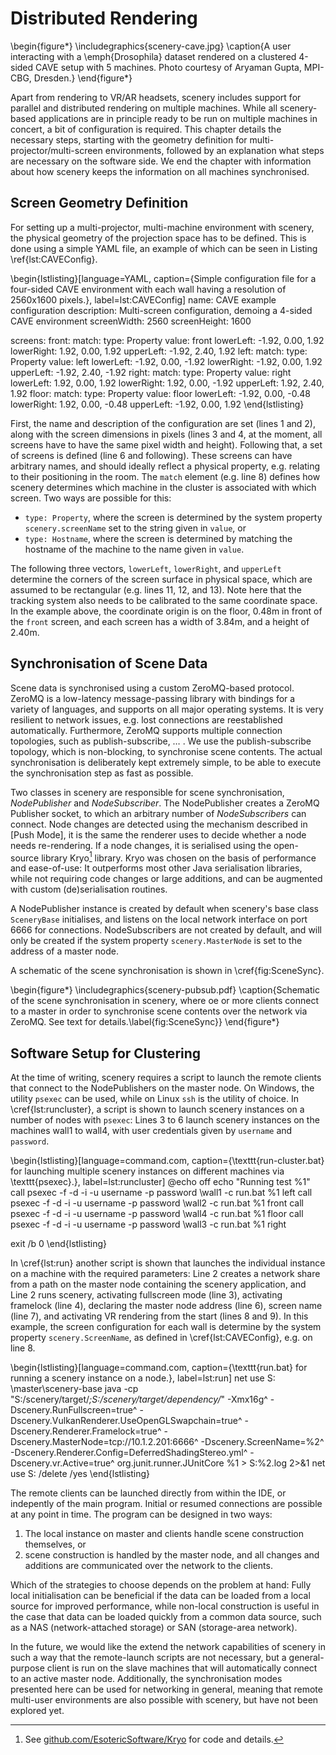 # Distributed Rendering

\begin{figure*}
    \includegraphics{scenery-cave.jpg}
    \caption{A user interacting with a \emph{Drosophila} dataset rendered on a clustered 4-sided CAVE setup with 5 machines. Photo courtesy of Aryaman Gupta, MPI-CBG, Dresden.}
\end{figure*}

Apart from rendering to VR/AR headsets, scenery includes support for parallel and distributed rendering on multiple machines. While all scenery-based applications are in principle ready to be run on multiple machines in concert, a bit of configuration is required. This chapter details the necessary steps, starting with the geometry definition for multi-projector/multi-screen environments, followed by an explanation what steps are necessary on the software side. We end the chapter with information about how scenery keeps the information on all machines synchronised.

## Screen Geometry Definition

For setting up a multi-projector, multi-machine environment with scenery, the physical geometry of the projection space has to be defined. This is done using a simple YAML file, an example of which can be seen in Listing \ref{lst:CAVEConfig}.

\begin{lstlisting}[language=YAML, caption={Simple configuration file for a four-sided CAVE environment with each wall having a resolution of 2560x1600 pixels.}, label=lst:CAVEConfig]
name: CAVE example configuration
description: Multi-screen configuration, demoing a 4-sided CAVE environment
screenWidth: 2560
screenHeight: 1600

screens:
  front:
    match:
      type: Property
      value: front
    lowerLeft: -1.92, 0.00, 1.92
    lowerRight: 1.92, 0.00, 1.92
    upperLeft: -1.92, 2.40, 1.92
  left:
      match:
        type: Property
        value: left
      lowerLeft: -1.92, 0.00, -1.92
      lowerRight: -1.92, 0.00, 1.92
      upperLeft: -1.92, 2.40, -1.92
  right:
      match:
        type: Property
        value: right
      lowerLeft: 1.92, 0.00, 1.92
      lowerRight: 1.92, 0.00, -1.92
      upperLeft: 1.92, 2.40, 1.92
  floor:
      match:
        type: Property
        value: floor
      lowerLeft: -1.92, 0.00, -0.48
      lowerRight: 1.92, 0.00, -0.48
      upperLeft: -1.92, 0.00, 1.92
\end{lstlisting}

First, the name and description of the configuration are set (lines 1 and 2), along with the screen dimensions in pixels (lines 3 and 4, at the moment, all screens have to have the same pixel width and height). Following that, a set of screens is defined (line 6 and following). These screens can have arbitrary names, and should ideally reflect a physical property, e.g. relating to their positioning in the room. The `match` element (e.g. line 8) defines how scenery determines which machine in the cluster is associated with which screen. Two ways are possible for this:

* `type: Property`, where the screen is determined by the system property `scenery.screenName` set to the string given in `value`, or
* `type: Hostname`, where the screen is determined by matching the hostname of the machine to the name given in `value`.

The following three vectors, `lowerLeft`, `lowerRight`, and `upperLeft` determine the corners of the screen surface in physical space, which are assumed to be rectangular (e.g. lines 11, 12, and 13). Note here that the tracking system also needs to be calibrated to the same coordinate space. In the example above, the coordinate origin is on the floor, 0.48m in front of the `front` screen, and each screen has a width of 3.84m, and a height of 2.40m.


## Synchronisation of Scene Data

Scene data is synchronised using a custom ZeroMQ-based protocol. ZeroMQ is a low-latency message-passing library with bindings for a variety of languages, and supports on all major operating systems. It is very resilient to network issues, e.g. lost connections are reestablished automatically. Furthermore, ZeroMQ supports multiple connection topologies, such as publish-subscribe, … . We use the publish-subscribe topology, which is non-blocking, to synchronise scene contents. The actual synchronisation is deliberately kept extremely simple, to be able to execute the synchronisation step as fast as possible.

Two classes in scenery are responsible for scene synchronisation, _NodePublisher_ and _NodeSubscriber_. The NodePublisher creates a ZeroMQ Publisher socket, to which an arbitrary number of _NodeSubscribers_ can connect. Node changes are detected using the mechanism described in [Push Mode], it is the same the renderer uses to decide whether a node needs re-rendering. If a node changes, it is serialised using the open-source library Kryo[^KryoNote] library. Kryo was chosen on the basis of performance and ease-of-use: It outperforms most other Java serialisation libraries, while not requiring code changes or large additions, and can be augmented with custom (de)serialisation routines.

A NodePublisher instance is created by default when scenery's base class `SceneryBase` initialises, and listens on the local network interface on port 6666 for connections. NodeSubscribers are not created by default, and will only be created if the system property `scenery.MasterNode` is set to the address of a master node.

A schematic of the scene synchronisation is shown in \cref{fig:SceneSync}.

\begin{figure*}
    \includegraphics{scenery-pubsub.pdf}
    \caption{Schematic of the scene synchronisation in scenery, where oe or more clients connect to a master in order to synchronise scene contents over the network via ZeroMQ. See text for details.\label{fig:SceneSync}}
\end{figure*}

[^KryoNote]: See [github.com/EsotericSoftware/Kryo](https://github.com/EsotericSoftware/Kryo) for code and details.

## Software Setup for Clustering

At the time of writing, scenery requires a script to launch the remote clients that connect to the NodePublishers on the master node. On Windows, the utility `psexec` can be used, while on Linux `ssh` is the utility of choice. In \cref{lst:runcluster}, a script is shown to launch scenery instances on a number of nodes with `psexec`:  Lines 3 to 6 launch scenery instances on the machines wall1 to wall4, with user credentials given by `username` and `password`.

\begin{lstlisting}[language=command.com, caption={\texttt{run-cluster.bat} for launching multiple scenery instances on different machines via \texttt{psexec}.}, label=lst:runcluster]
@echo off
echo "Running test %1"
call psexec -f -d -i -u username -p password \\wall1 -c run.bat %1 left
call psexec -f -d -i -u username -p password \\wall2 -c run.bat %1 front
call psexec -f -d -i -u username -p password \\wall4 -c run.bat %1 floor
call psexec -f -d -i -u username -p password \\wall3 -c run.bat %1 right

exit /b 0
\end{lstlisting}

In \cref{lst:run} another script is shown that launches the individual instance on a machine with the required parameters: Line 2 creates a network share from a path on the master node containing the scenery application, and Line 2 runs scenery, activating fullscreen mode (line 3), activating framelock (line 4), declaring the master node address (line 6), screen name (line 7), and activating VR rendering from the start (lines 8 and 9). In this example, the screen configuration for each wall is determine by the system property `scenery.ScreenName`, as defined in \cref{lst:CAVEConfig}, e.g. on line 8.

\begin{lstlisting}[language=command.com, caption={\texttt{run.bat} for running a scenery instance on a node.}, label=lst:run]
net use S: \\master\scenery-base
java -cp "S:/scenery/target/*;S:/scenery/target/dependency/*" -Xmx16g^
 -Dscenery.RunFullscreen=true^ 
 -Dscenery.VulkanRenderer.UseOpenGLSwapchain=true^
 -Dscenery.Renderer.Framelock=true^ 
 -Dscenery.MasterNode=tcp://10.1.2.201:6666^ 
 -Dscenery.ScreenName=%2^ 
 -Dscenery.Renderer.Config=DeferredShadingStereo.yml^ 
 -Dscenery.vr.Active=true^
 org.junit.runner.JUnitCore %1 > S:\%2.log 2>&1
net use S: /delete /yes
\end{lstlisting}

The remote clients can be launched directly from within the IDE, or indepently of the main program. Initial or resumed connections are possible at any point in time. The program can be designed in two ways: 

1. The local instance on master and clients handle scene construction themselves, or
2. scene construction is handled by the master node, and all changes and additions are communicated over the network to the clients.

Which of the strategies to choose depends on the problem at hand: Fully local initialisation can be beneficial if the data can be loaded from a local source for improved performance, while non-local construction is useful in the case that data can be loaded quickly from a common data source, such as a NAS (network-attached storage) or SAN (storage-area network).

In the future, we would like the extend the network capabilities of scenery in such a way that the remote-launch scripts are not necessary, but a general-purpose client is run on the slave machines that will automatically connect to an active master node. Additionally, the synchronisation modes presented here can be used for networking in general, meaning that remote multi-user environments are also possible with scenery, but have not been explored yet.



